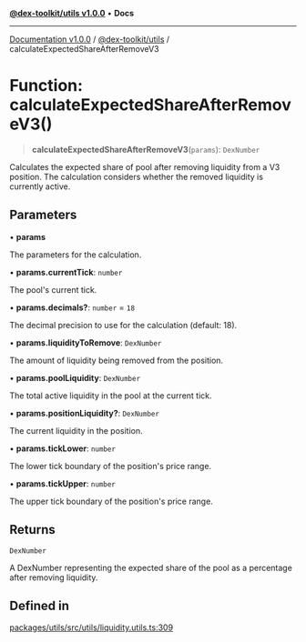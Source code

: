 [**@dex-toolkit/utils v1.0.0**](../README.md) • **Docs**

***

[Documentation v1.0.0](../../../packages.md) / [@dex-toolkit/utils](../README.md) / calculateExpectedShareAfterRemoveV3

# Function: calculateExpectedShareAfterRemoveV3()

> **calculateExpectedShareAfterRemoveV3**(`params`): `DexNumber`

Calculates the expected share of pool after removing liquidity from a V3 position.
The calculation considers whether the removed liquidity is currently active.

## Parameters

• **params**

The parameters for the calculation.

• **params.currentTick**: `number`

The pool's current tick.

• **params.decimals?**: `number` = `18`

The decimal precision to use for the calculation (default: 18).

• **params.liquidityToRemove**: `DexNumber`

The amount of liquidity being removed from the position.

• **params.poolLiquidity**: `DexNumber`

The total active liquidity in the pool at the current tick.

• **params.positionLiquidity?**: `DexNumber`

The current liquidity in the position.

• **params.tickLower**: `number`

The lower tick boundary of the position's price range.

• **params.tickUpper**: `number`

The upper tick boundary of the position's price range.

## Returns

`DexNumber`

A DexNumber representing the expected share of the pool as a percentage after removing liquidity.

## Defined in

[packages/utils/src/utils/liquidity.utils.ts:309](https://github.com/niZmosis/dex-toolkit/blob/3d8b41b44787b30fbea5de3ab4737662ffb61bc8/packages/utils/src/utils/liquidity.utils.ts#L309)
